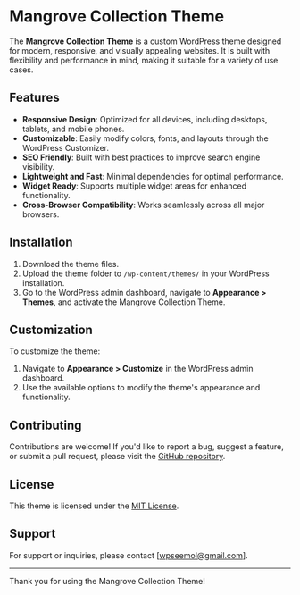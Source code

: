 # Mangrove Collection Theme

The **Mangrove Collection Theme** is a custom WordPress theme designed for modern, responsive, and visually appealing websites. It is built with flexibility and performance in mind, making it suitable for a variety of use cases.

## Features

-    **Responsive Design**: Optimized for all devices, including desktops, tablets, and mobile phones.
-    **Customizable**: Easily modify colors, fonts, and layouts through the WordPress Customizer.
-    **SEO Friendly**: Built with best practices to improve search engine visibility.
-    **Lightweight and Fast**: Minimal dependencies for optimal performance.
-    **Widget Ready**: Supports multiple widget areas for enhanced functionality.
-    **Cross-Browser Compatibility**: Works seamlessly across all major browsers.

## Installation

1. Download the theme files.
2. Upload the theme folder to `/wp-content/themes/` in your WordPress installation.
3. Go to the WordPress admin dashboard, navigate to **Appearance > Themes**, and activate the Mangrove Collection Theme.

## Customization

To customize the theme:

1. Navigate to **Appearance > Customize** in the WordPress admin dashboard.
2. Use the available options to modify the theme's appearance and functionality.

## Contributing

Contributions are welcome! If you'd like to report a bug, suggest a feature, or submit a pull request, please visit the [GitHub repository](https://github.com/wpseemol/mangrove-collection-theme.git).

## License

This theme is licensed under the [MIT License](LICENSE).

## Support

For support or inquiries, please contact [wpseemol@gmail.com].

---

Thank you for using the Mangrove Collection Theme!
